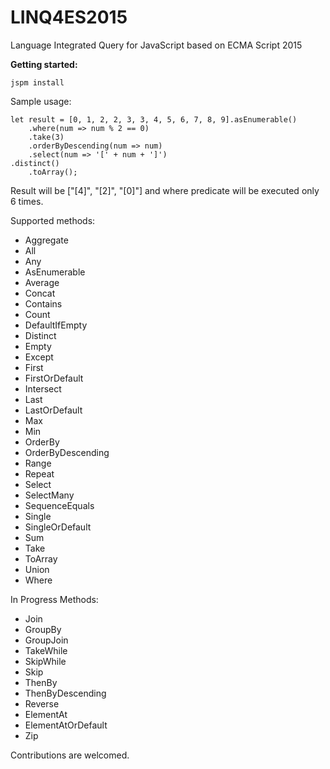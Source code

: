 # LINQ4ES2015
Language Integrated Query for JavaScript based on ECMA Script 2015

**Getting started:**

    jspm install

Sample usage:

	let result = [0, 1, 2, 2, 3, 3, 4, 5, 6, 7, 8, 9].asEnumerable()
		.where(num => num % 2 == 0)
		.take(3)
		.orderByDescending(num => num)
		.select(num => '[' + num + ']')
    .distinct()
		.toArray();

Result will be ["[4]", "[2]", "[0]"] and where predicate will be executed only 6 times.

Supported methods:
* Aggregate
* All
* Any
* AsEnumerable
* Average
* Concat
* Contains
* Count
* DefaultIfEmpty
* Distinct
* Empty
* Except
* First
* FirstOrDefault
* Intersect
* Last
* LastOrDefault
* Max
* Min
* OrderBy
* OrderByDescending
* Range
* Repeat
* Select
* SelectMany
* SequenceEquals
* Single
* SingleOrDefault
* Sum
* Take
* ToArray
* Union
* Where

In Progress Methods:
* Join
* GroupBy
* GroupJoin
* TakeWhile
* SkipWhile
* Skip
* ThenBy
* ThenByDescending
* Reverse
* ElementAt
* ElementAtOrDefault
* Zip
	
Contributions are welcomed.
